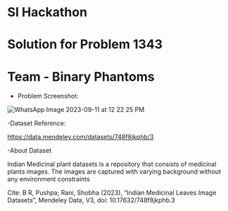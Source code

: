 # SI Hackathon
# Solution for Problem 1343
# Team - Binary Phantoms

- Problem Screenshot:

![WhatsApp Image 2023-09-11 at 12 22 25 PM](https://github.com/Hexzenberg/SI_Hackathon_Problem_1343/assets/98541526/8ba3d506-3427-4ee1-bfdd-e1d6a0974bc4)

-Dataset Reference:

https://data.mendeley.com/datasets/748f8jkphb/3

-About Dataset

Indian Medicinal plant datasets is a repository that consists of medicinal plants images. The images are captured with varying background without any environment constraints

Cite:
B R, Pushpa; Rani, Shobha (2023), “Indian Medicinal Leaves Image Datasets”, Mendeley Data, V3, doi: 10.17632/748f8jkphb.3



